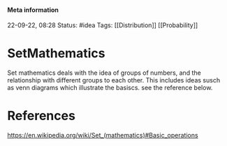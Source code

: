 #### Meta information
22-09-22, 08:28
Status: #idea
Tags: [[Distribution]] [[Probability]]





# SetMathematics

Set mathematics deals with the idea of groups of numbers, and the relationship with different groups to each other. This includes ideas susch as venn diagrams which illustrate the basiscs. see the reference below.





# References
https://en.wikipedia.org/wiki/Set_(mathematics)#Basic_operations